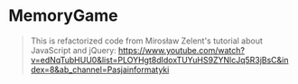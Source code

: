 # MemoryGame
> This is refactorized code from Mirosław Zelent's tutorial about JavaScript and jQuery:
https://www.youtube.com/watch?v=edNqTubHUU0&list=PLOYHgt8dIdoxTUYuHS9ZYNlcJq5R3jBsC&index=8&ab_channel=Pasjainformatyki
